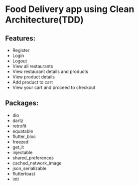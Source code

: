 # Food Delivery app using Clean Architecture(TDD)

## Features:

* Register
* Login
* Logout
* View all restaurants
* View restaurant details and products
* View product details
* Add product to cart
* View your cart and proceed to checkout

## Packages:

* dio
* dartz
* retrofit
* equatable
* flutter_bloc
* freezed
* get_it
* injectable
* shared_preferences
* cached_network_image
* json_serializable
* fluttertoast
* intl

